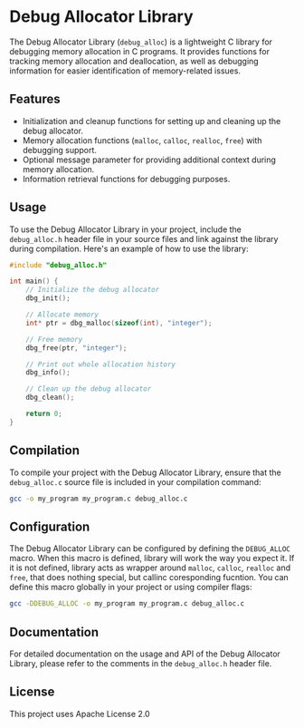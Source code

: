 # Debug Allocator Library

The Debug Allocator Library (`debug_alloc`) is a lightweight C library for debugging memory allocation in C programs. It provides functions for tracking memory allocation and deallocation, as well as debugging information for easier identification of memory-related issues.

## Features

- Initialization and cleanup functions for setting up and cleaning up the debug allocator.
- Memory allocation functions (`malloc`, `calloc`, `realloc`, `free`) with debugging support.
- Optional message parameter for providing additional context during memory allocation.
- Information retrieval functions for debugging purposes.

## Usage

To use the Debug Allocator Library in your project, include the `debug_alloc.h` header file in your source files and link against the library during compilation. Here's an example of how to use the library:

```c
#include "debug_alloc.h"

int main() {
    // Initialize the debug allocator
    dbg_init();

    // Allocate memory
    int* ptr = dbg_malloc(sizeof(int), "integer");

    // Free memory
    dbg_free(ptr, "integer");

    // Print out whole allocation history
    dbg_info();

    // Clean up the debug allocator
    dbg_clean();

    return 0;
}
```

## Compilation

To compile your project with the Debug Allocator Library, ensure that the `debug_alloc.c` source file is included in your compilation command:

```bash
gcc -o my_program my_program.c debug_alloc.c
```

## Configuration

The Debug Allocator Library can be configured by defining the `DEBUG_ALLOC` macro. When this macro is defined, library will work the way you expect it. If it is not defined, library acts as wrapper around `malloc`, `calloc`, `realloc` and `free`, that does nothing special, but callinc coresponding fucntion. You can define this macro globally in your project or using compiler flags:

```bash
gcc -DDEBUG_ALLOC -o my_program my_program.c debug_alloc.c
```

## Documentation

For detailed documentation on the usage and API of the Debug Allocator Library, please refer to the comments in the `debug_alloc.h` header file.

## License
This project uses Apache License 2.0
